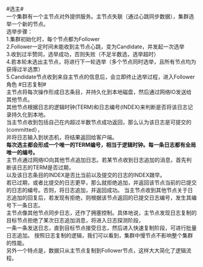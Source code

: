 #选主#  
一个集群有一个主节点对外提供服务。主节点失联（通过心跳同步数据），集群选举一个新的节点。  
选举步骤：  
  1.集群初始化时，每个节点都为Follower  
  2.Follower一定时间未能收到主节点心跳，变为Candidate，并发起一次选举  
  3.收到过半赞同，选举成功，否则失败（不足半数选，选举超时）  
  4.若本轮未选出主节点，将进行下一轮选举（多个节点同时选举，且所有节点均为获得过半选票）  
  5.Candidate节点收到来自主节点的信息后，会立即终止选举过程，进入Follower角色
#日志复制#  
主节点将每次操作形成日志条目，并持久化到本地磁盘，然后通过网络IO发送给其他节点。  
其他节点根据日志的逻辑时钟(TERM)和日志编号(INDEX)来判断是否将该日志记录持久化到本地。  
当主节点收到包括自己在内超过半数节点成功返回，那么认为该日志是可提交的(committed），  
并将日志输入到状态机，将结果返回给客户端。  
**每次选主都会形成一个唯一的TERM编号，相当于逻辑时钟。每一条日志都有全局唯一的编号。**  
主节点通过网络IO向其他节点追加日志。若某节点收到日志追加的消息，首先判断该日志的TERM是否过期，  
以及该日志条目的INDEX是否比当前以及提交的日志的INDEX跟早。   
若已过期，或者比提交的日志更早，那么就拒绝追加，并返回该节点当前的已提交的日志的编号。否则，将日志追加，并返回成功。
当主节点收到其他节点关于日志追加的回复后，若发现有拒绝，则根据该节点返回的已提交日志编号，发生其编号下一条日志。  
主节点像其他节点同步日志，还作了拥塞控制。具体地说，主节点发现日志复制的目标节点拒绝了某次日志追加消息，将进入日志探测阶段，  
一条一条发送日志，直到目标节点接受日志，然后进入快速复制阶段，可进行批量日志追加。
按照日志复制的逻辑，我们可以看到，集群中慢节点不影响整个集群的性能。  
另外一个特点是，数据只从主节点复制到Follower节点，这样大大简化了逻辑流程。  
